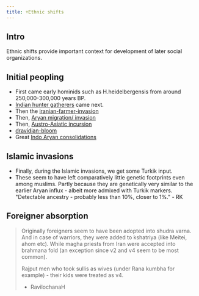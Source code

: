 ```yaml
---
title: +Ethnic shifts
---
```


## Intro
Ethnic shifts provide important context for development of later social organizations.

## Initial peopling
- First came early hominids such as H.heidelbergensis from around 250,000-300,000 years BP.
- [Indian hunter gatherers](/notes/history/paganology/indian_hunter_gatherer) came next.
- Then the [iranian-farmer-invasion](/notes/history/paganology/iranian-farmer)
- Then, [Aryan migration/ invasion](/notes/history/paganology/Aryan/indo-iranian/indo-aryan/)
- Then, [Austro-Asiatic incursion](/notes/history/paganology/austro-asiatic/orissa-invasion)
- [dravidian-bloom](/notes/history/paganology/Aryan/satem/indo-iranian/indo-aryan/Arya-invasion)
- Great [Indo Aryan consolidations](/notes/history/paganology/Aryan/satem/indo-iranian/indo-aryan/Arya-consolidation)

## Islamic invasions
- Finally, during the Islamic invasions, we get some Turkik input.
- These seem to have left comparatively little genetic footprints even among muslims. Partly because they are genetically very similar to the earlier Aryan influx - albeit more admixed with Turkik markers. "Detectable ancestry - probably less than 10%, closer to 1%." - RK

## Foreigner absorption
> Originally foreigners seem to have been adopted into shudra varna. And in case of warriors, they were added to kshatriya (like Meitei, ahom etc). While magha priests from Iran were accepted into brahmana fold (an exception since v2 and v4 seem to be most common). 
> 
> Rajput men who took sullis as wives (under Rana kumbha for example) - their kids were treated as v4. 
> 
> - RavilochanaH